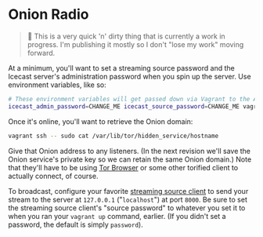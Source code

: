 # Onion Radio

> :construction: This is a very quick 'n' dirty thing that is currently a work in progress. I'm publishing it mostly so I don't "lose my work" moving forward.

At a minimum, you'll want to set a streaming source password and the Icecast server's administration password when you spin up the server. Use environment variables, like so:

```sh
# These environment variables will get passed down via Vagrant to the Ansible playbook.
icecast_admin_password=CHANGE_ME icecast_source_password=CHANGE_ME vagrant up
```

Once it's online, you'll want to retrieve the Onion domain:

```sh
vagrant ssh -- sudo cat /var/lib/tor/hidden_service/hostname
```

Give that Onion address to any listeners. (In the next revision we'll save the Onion service's private key so we can retain the same Onion domain.) Note that they'll have to be using [Tor Browser](https://torproject.org/) or some other torified client to actually connect, of course.

To broadcast, configure your favorite [streaming source client](https://icecast.org/apps/#source-clients) to send your stream to the server at `127.0.0.1` ("`localhost`") at port `8000`. Be sure to set the streaming source client's "source password" to whatever you set it to when you ran your `vagrant up` command, earlier. (If you didn't set a password, the default is simply `password`).
